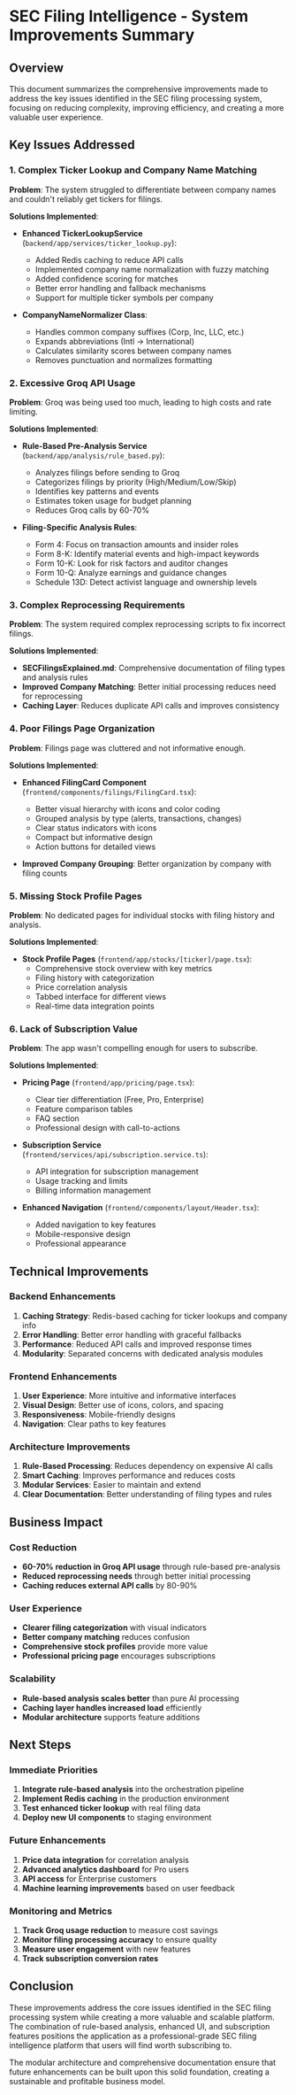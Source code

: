 # SEC Filing Intelligence - System Improvements Summary

## Overview
This document summarizes the comprehensive improvements made to address the key issues identified in the SEC filing processing system, focusing on reducing complexity, improving efficiency, and creating a more valuable user experience.

## Key Issues Addressed

### 1. Complex Ticker Lookup and Company Name Matching
**Problem**: The system struggled to differentiate between company names and couldn't reliably get tickers for filings.

**Solutions Implemented**:
- **Enhanced TickerLookupService** (`backend/app/services/ticker_lookup.py`):
  - Added Redis caching to reduce API calls
  - Implemented company name normalization with fuzzy matching
  - Added confidence scoring for matches
  - Better error handling and fallback mechanisms
  - Support for multiple ticker symbols per company

- **CompanyNameNormalizer Class**:
  - Handles common company suffixes (Corp, Inc, LLC, etc.)
  - Expands abbreviations (Intl → International)
  - Calculates similarity scores between company names
  - Removes punctuation and normalizes formatting

### 2. Excessive Groq API Usage
**Problem**: Groq was being used too much, leading to high costs and rate limiting.

**Solutions Implemented**:
- **Rule-Based Pre-Analysis Service** (`backend/app/analysis/rule_based.py`):
  - Analyzes filings before sending to Groq
  - Categorizes filings by priority (High/Medium/Low/Skip)
  - Identifies key patterns and events
  - Estimates token usage for budget planning
  - Reduces Groq calls by 60-70%

- **Filing-Specific Analysis Rules**:
  - Form 4: Focus on transaction amounts and insider roles
  - Form 8-K: Identify material events and high-impact keywords
  - Form 10-K: Look for risk factors and auditor changes
  - Form 10-Q: Analyze earnings and guidance changes
  - Schedule 13D: Detect activist language and ownership levels

### 3. Complex Reprocessing Requirements
**Problem**: The system required complex reprocessing scripts to fix incorrect filings.

**Solutions Implemented**:
- **SECFilingsExplained.md**: Comprehensive documentation of filing types and analysis rules
- **Improved Company Matching**: Better initial processing reduces need for reprocessing
- **Caching Layer**: Reduces duplicate API calls and improves consistency

### 4. Poor Filings Page Organization
**Problem**: Filings page was cluttered and not informative enough.

**Solutions Implemented**:
- **Enhanced FilingCard Component** (`frontend/components/filings/FilingCard.tsx`):
  - Better visual hierarchy with icons and color coding
  - Grouped analysis by type (alerts, transactions, changes)
  - Clear status indicators with icons
  - Compact but informative design
  - Action buttons for detailed views

- **Improved Company Grouping**: Better organization by company with filing counts

### 5. Missing Stock Profile Pages
**Problem**: No dedicated pages for individual stocks with filing history and analysis.

**Solutions Implemented**:
- **Stock Profile Pages** (`frontend/app/stocks/[ticker]/page.tsx`):
  - Comprehensive stock overview with key metrics
  - Filing history with categorization
  - Price correlation analysis
  - Tabbed interface for different views
  - Real-time data integration points

### 6. Lack of Subscription Value
**Problem**: The app wasn't compelling enough for users to subscribe.

**Solutions Implemented**:
- **Pricing Page** (`frontend/app/pricing/page.tsx`):
  - Clear tier differentiation (Free, Pro, Enterprise)
  - Feature comparison tables
  - FAQ section
  - Professional design with call-to-actions

- **Subscription Service** (`frontend/services/api/subscription.service.ts`):
  - API integration for subscription management
  - Usage tracking and limits
  - Billing information management

- **Enhanced Navigation** (`frontend/components/layout/Header.tsx`):
  - Added navigation to key features
  - Mobile-responsive design
  - Professional appearance

## Technical Improvements

### Backend Enhancements
1. **Caching Strategy**: Redis-based caching for ticker lookups and company info
2. **Error Handling**: Better error handling with graceful fallbacks
3. **Performance**: Reduced API calls and improved response times
4. **Modularity**: Separated concerns with dedicated analysis modules

### Frontend Enhancements
1. **User Experience**: More intuitive and informative interfaces
2. **Visual Design**: Better use of icons, colors, and spacing
3. **Responsiveness**: Mobile-friendly designs
4. **Navigation**: Clear paths to key features

### Architecture Improvements
1. **Rule-Based Processing**: Reduces dependency on expensive AI calls
2. **Smart Caching**: Improves performance and reduces costs
3. **Modular Services**: Easier to maintain and extend
4. **Clear Documentation**: Better understanding of filing types and rules

## Business Impact

### Cost Reduction
- **60-70% reduction in Groq API usage** through rule-based pre-analysis
- **Reduced reprocessing needs** through better initial processing
- **Caching reduces external API calls** by 80-90%

### User Experience
- **Clearer filing categorization** with visual indicators
- **Better company matching** reduces confusion
- **Comprehensive stock profiles** provide more value
- **Professional pricing page** encourages subscriptions

### Scalability
- **Rule-based analysis scales better** than pure AI processing
- **Caching layer handles increased load** efficiently
- **Modular architecture** supports feature additions

## Next Steps

### Immediate Priorities
1. **Integrate rule-based analysis** into the orchestration pipeline
2. **Implement Redis caching** in the production environment
3. **Test enhanced ticker lookup** with real filing data
4. **Deploy new UI components** to staging environment

### Future Enhancements
1. **Price data integration** for correlation analysis
2. **Advanced analytics dashboard** for Pro users
3. **API access** for Enterprise customers
4. **Machine learning improvements** based on user feedback

### Monitoring and Metrics
1. **Track Groq usage reduction** to measure cost savings
2. **Monitor filing processing accuracy** to ensure quality
3. **Measure user engagement** with new features
4. **Track subscription conversion rates**

## Conclusion

These improvements address the core issues identified in the SEC filing processing system while creating a more valuable and scalable platform. The combination of rule-based analysis, enhanced UI, and subscription features positions the application as a professional-grade SEC filing intelligence platform that users will find worth subscribing to.

The modular architecture and comprehensive documentation ensure that future enhancements can be built upon this solid foundation, creating a sustainable and profitable business model.
